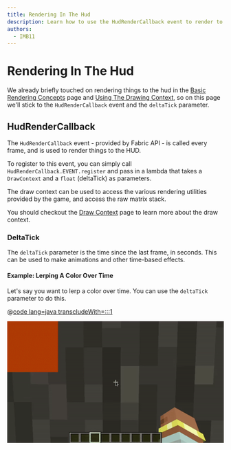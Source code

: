 ```yaml
---
title: Rendering In The Hud
description: Learn how to use the HudRenderCallback event to render to the hud.
authors:
  - IMB11
---
```


# Rendering In The Hud

We already briefly touched on rendering things to the hud in the [Basic Rendering Concepts](./basic-concepts.md) page and [Using The Drawing Context](./draw-context.md), so on this page we'll stick to the `HudRenderCallback` event and the `deltaTick` parameter.

## HudRenderCallback

The `HudRenderCallback` event - provided by Fabric API - is called every frame, and is used to render things to the HUD.

To register to this event, you can simply call `HudRenderCallback.EVENT.register` and pass in a lambda that takes a `DrawContext` and a `float` (deltaTick) as parameters.

The draw context can be used to access the various rendering utilities provided by the game, and access the raw matrix stack.

You should checkout the [Draw Context](./draw-context.md) page to learn more about the draw context.

### DeltaTick

The `deltaTick` parameter is the time since the last frame, in seconds. This can be used to make animations and other time-based effects.

#### Example: Lerping A Color Over Time

Let's say you want to lerp a color over time. You can use the `deltaTick` parameter to do this.

@[code lang=java transcludeWith=:::1](@/reference/latest/src/client/java/com/example/docs/rendering/HudRenderingEntrypoint.java)

![](../../assets/develop/rendering/hud-rendering-deltatick.webp)